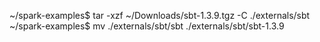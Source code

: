 ~/spark-examples$ tar -xzf ~/Downloads/sbt-1.3.9.tgz -C ./externals/sbt
~/spark-examples$ mv ./externals/sbt/sbt ./externals/sbt/sbt-1.3.9

